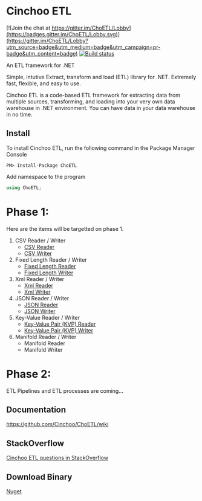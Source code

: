 # Cinchoo ETL

[![Join the chat at https://gitter.im/ChoETL/Lobby](https://badges.gitter.im/ChoETL/Lobby.svg)](https://gitter.im/ChoETL/Lobby?utm_source=badge&utm_medium=badge&utm_campaign=pr-badge&utm_content=badge)
[![Build status](https://ci.appveyor.com/api/projects/status/6ktkagfa67vbn9ys?svg=true)](https://ci.appveyor.com/project/Cinchoo/choetl)


An ETL framework for .NET 

Simple, intutive  Extract, transform and load (ETL) library for .NET. Extremely fast, flexible, and easy to use. 

Cinchoo ETL is a code-based ETL framework for extracting data from multiple sources, transforming, and loading into your very own data warehouse in .NET environment. You can have data in your data warehouse in no time.

## Install

To install Cinchoo ETL, run the following command in the Package Manager Console

    PM> Install-Package ChoETL
    
Add namespace to the program

``` csharp
using ChoETL;
```

# Phase 1:
Here are the items will be targetted on phase 1. 

  1. CSV Reader / Writer
      + [CSV Reader](https://github.com/Cinchoo/ChoETL/wiki/QuickCSVLoad)
      + [CSV Writer](https://github.com/Cinchoo/ChoETL/wiki/QuickCSVWrite)
  2. Fixed Length Reader / Writer
      + [Fixed Length Reader](https://github.com/Cinchoo/ChoETL/wiki/QuickFixedLengthLoad)
      + [Fixed Length Writer](https://github.com/Cinchoo/ChoETL/wiki/QuickFixedLengthWrite)
  3. Xml Reader / Writer
      + [Xml Reader](https://github.com/Cinchoo/ChoETL/wiki/QuickXmlLoad)
      + [Xml Writer](https://github.com/Cinchoo/ChoETL/wiki/QuickXmlWrite)
  4. JSON Reader / Writer
      + [JSON Reader](https://github.com/Cinchoo/ChoETL/wiki/QuickJSONLoad)
      + [JSON Writer](https://github.com/Cinchoo/ChoETL/wiki/QuickJSONWrite)    
  5. Key-Value Reader / Writer
      + [Key-Value Pair (KVP) Reader](https://github.com/Cinchoo/ChoETL/wiki/QuickKVPLoad)
      + [Key-Value Pair (KVP) Writer](https://github.com/Cinchoo/ChoETL/wiki/QuickKVPWrite)
  6. Manifold Reader / Writer
      + Manifold Reader
      + Manifold Writer

# Phase 2:
ETL Pipelines and ETL processes are coming...


## Documentation

https://github.com/Cinchoo/ChoETL/wiki

## StackOverflow

[Cinchoo ETL questions in StackOverflow](http://stackoverflow.com/questions/tagged/choetl)

## Download Binary

[Nuget](https://www.nuget.org/packages/ChoETL/)


